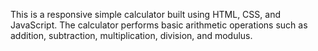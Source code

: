 This is a responsive simple calculator built using HTML, CSS, and JavaScript.
The calculator performs basic arithmetic operations such as addition, subtraction, multiplication, division, and modulus.
